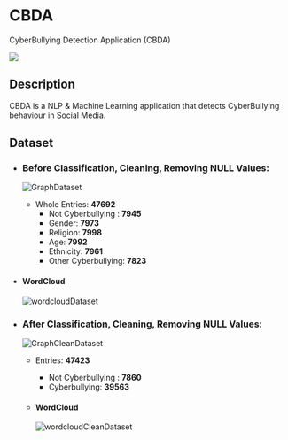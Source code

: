 # CBDA
CyberBullying Detection Application (CBDA)

![](../../Downloads/logo_CBDA.png)
## Description

CBDA is a NLP & Machine Learning application that detects CyberBullying behaviour in Social Media.

## Dataset

* ### Before Classification, Cleaning, Removing NULL Values:

  ![GraphDataset](https://user-images.githubusercontent.com/51766689/193657164-a02435a2-c1e4-44e6-9157-061eaafda255.png)

  * Whole Entries: **47692**
    * Not Cyberbullying : **7945**
    * Gender: **7973**
    * Religion: **7998**
    * Age: **7992**
    * Ethnicity: **7961**
    * Other Cyberbullying: **7823**
    

* #### WordCloud

  ![wordcloudDataset](https://user-images.githubusercontent.com/51766689/193792001-2d41914e-8de5-43d5-9aeb-130f69ca58fa.png)

  
    
* ### After Classification, Cleaning, Removing NULL Values:

  ![GraphCleanDataset](https://user-images.githubusercontent.com/51766689/193657147-1b543fd4-18b7-41c8-9f75-446d43d39de6.png)

   * Entries: **47423**
     * Not Cyberbullying : **7860**
     * Cyberbullying: **39563**


  * #### WordCloud

    ![wordcloudCleanDataset](https://user-images.githubusercontent.com/51766689/193791996-c1271254-8160-42af-854e-788ccbef8e18.png)